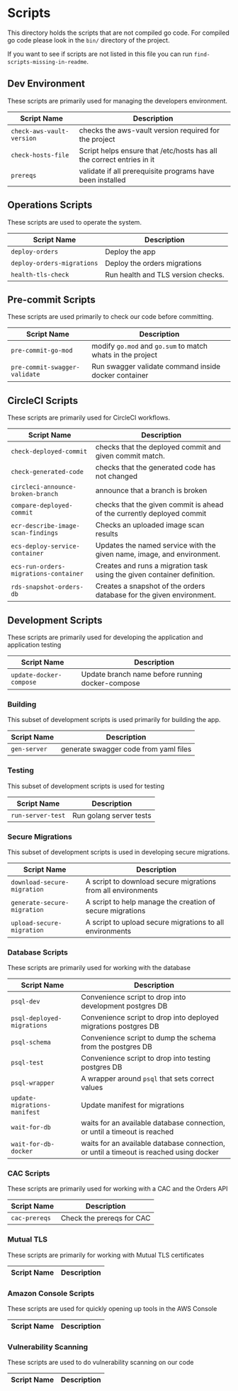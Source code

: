 # Scripts

This directory holds the scripts that are not compiled go code. For
compiled go code please look in the `bin/` directory of the project.

If you want to see if scripts are not listed in this file you can run
`find-scripts-missing-in-readme`.

## Dev Environment

These scripts are primarily used for managing the developers
environment.

| Script Name | Description |
| --- | --- |
| `check-aws-vault-version` | checks the aws-vault version required for the project |
| `check-hosts-file` | Script helps ensure that /etc/hosts has all the correct entries in it |
| `prereqs` | validate if all prerequisite programs have been installed |

## Operations Scripts

These scripts are used to operate the system.

| Script Name | Description |
| --- | --- |
| `deploy-orders` | Deploy the app |
| `deploy-orders-migrations` | Deploy the orders migrations |
| `health-tls-check` | Run health and TLS version checks. |

## Pre-commit Scripts

These scripts are used primarily to check our code before
committing.

| Script Name | Description |
| --- | --- |
| `pre-commit-go-mod` | modify `go.mod` and `go.sum` to match whats in the project |
| `pre-commit-swagger-validate` | Run swagger validate command inside docker container |

## CircleCI Scripts

These scripts are primarily used for CircleCI workflows.

| Script Name | Description |
| --- | --- |
| `check-deployed-commit` | checks that the deployed commit and given commit match. |
| `check-generated-code` | checks that the generated code has not changed |
| `circleci-announce-broken-branch` | announce that a branch is broken |
| `compare-deployed-commit` | checks that the given commit is ahead of the currently deployed commit |
| `ecr-describe-image-scan-findings` | Checks an uploaded image scan results |
| `ecs-deploy-service-container` | Updates the named service with the given name, image, and environment. |
| `ecs-run-orders-migrations-container` | Creates and runs a migration task using the given container definition. |
| `rds-snapshot-orders-db` | Creates a snapshot of the orders database for the given environment. |

## Development Scripts

These scripts are primarily used for developing the application and
application testing

| Script Name | Description |
| --- | --- |
| `update-docker-compose` | Update branch name before running docker-compose |

### Building

This subset of development scripts is used primarily for building the app.

| Script Name | Description |
| --- | --- |
| `gen-server` | generate swagger code from yaml files |

### Testing

This subset of development scripts is used for testing

| Script Name | Description |
| --- | --- |
| `run-server-test` | Run golang server tests |

### Secure Migrations

This subset of development scripts is used in developing secure
migrations.

| Script Name | Description |
| --- | --- |
| `download-secure-migration` |  A script to download secure migrations from all environments |
| `generate-secure-migration` |  A script to help manage the creation of secure migrations |
| `upload-secure-migration` | A script to upload secure migrations to all environments |

### Database Scripts

These scripts are primarily used for working with the database

| Script Name | Description |
| --- | --- |
| `psql-dev` | Convenience script to drop into development postgres DB |
| `psql-deployed-migrations` | Convenience script to drop into deployed migrations postgres DB |
| `psql-schema` | Convenience script to dump the schema from the postgres DB |
| `psql-test` | Convenience script to drop into testing postgres DB |
| `psql-wrapper` | A wrapper around `psql` that sets correct values |
| `update-migrations-manifest` | Update manifest for migrations |
| `wait-for-db` |  waits for an available database connection, or until a timeout is reached |
| `wait-for-db-docker` |  waits for an available database connection, or until a timeout is reached using docker |

### CAC Scripts

These scripts are primarily used for working with a CAC and the Orders API

| Script Name | Description |
| --- | --- |
| `cac-prereqs` | Check the prereqs for CAC |

### Mutual TLS

These scripts are primarily for working with Mutual TLS certificates

| Script Name | Description |
| --- | --- |

### Amazon Console Scripts

These scripts are used for quickly opening up tools in the AWS Console

| Script Name | Description |
| --- | --- |

### Vulnerability Scanning

These scripts are used to do vulnerability scanning on our code

| Script Name | Description |
| --- | --- |
